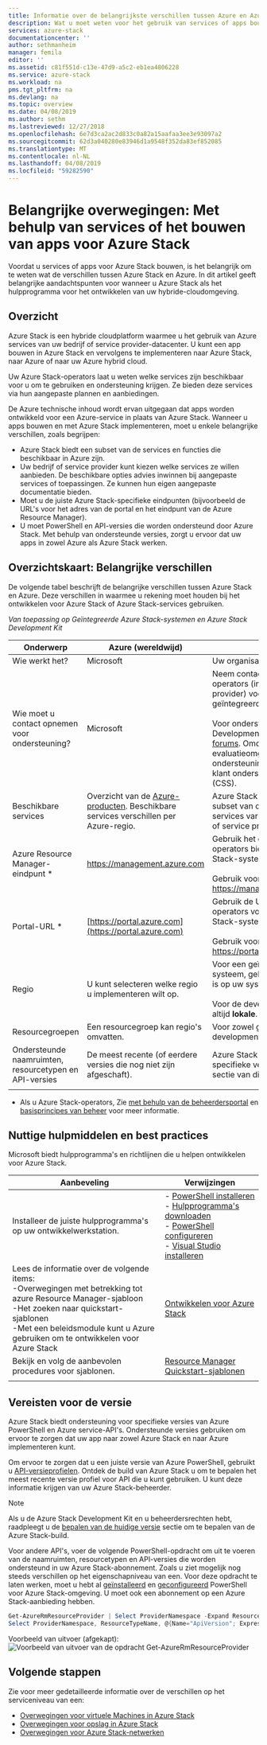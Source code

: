 ```yaml
---
title: Informatie over de belangrijkste verschillen tussen Azure en Azure Stack bij gebruik van services en het bouwen van apps | Microsoft Docs
description: Wat u moet weten voor het gebruik van services of apps bouwen voor Azure Stack.
services: azure-stack
documentationcenter: ''
author: sethmanheim
manager: femila
editor: ''
ms.assetid: c81f551d-c13e-47d9-a5c2-eb1ea4806228
ms.service: azure-stack
ms.workload: na
pms.tgt_pltfrm: na
ms.devlang: na
ms.topic: overview
ms.date: 04/08/2019
ms.author: sethm
ms.lastreviewed: 12/27/2018
ms.openlocfilehash: 6e7d3ca2ac2d833c0a82a15aafaa3ee3e93097a2
ms.sourcegitcommit: 62d3a040280e83946d1a9548f352da83ef852085
ms.translationtype: MT
ms.contentlocale: nl-NL
ms.lasthandoff: 04/08/2019
ms.locfileid: "59282590"
---
```

# <a name="key-considerations-using-services-or-building-apps-for-azure-stack"></a>Belangrijke overwegingen: Met behulp van services of het bouwen van apps voor Azure Stack

Voordat u services of apps voor Azure Stack bouwen, is het belangrijk om te weten wat de verschillen tussen Azure Stack en Azure. In dit artikel geeft belangrijke aandachtspunten voor wanneer u Azure Stack als het hulpprogramma voor het ontwikkelen van uw hybride-cloudomgeving.

## <a name="overview"></a>Overzicht

Azure Stack is een hybride cloudplatform waarmee u het gebruik van Azure services van uw bedrijf of service provider-datacenter. U kunt een app bouwen in Azure Stack en vervolgens te implementeren naar Azure Stack, naar Azure of naar uw Azure hybrid cloud.

Uw Azure Stack-operators laat u weten welke services zijn beschikbaar voor u om te gebruiken en ondersteuning krijgen. Ze bieden deze services via hun aangepaste plannen en aanbiedingen.

De Azure technische inhoud wordt ervan uitgegaan dat apps worden ontwikkeld voor een Azure-service in plaats van Azure Stack. Wanneer u apps bouwen en met Azure Stack implementeren, moet u enkele belangrijke verschillen, zoals begrijpen:

* Azure Stack biedt een subset van de services en functies die beschikbaar in Azure zijn.
* Uw bedrijf of service provider kunt kiezen welke services ze willen aanbieden. De beschikbare opties advies inwinnen bij aangepaste services of toepassingen. Ze kunnen hun eigen aangepaste documentatie bieden.
* Moet u de juiste Azure Stack-specifieke eindpunten (bijvoorbeeld de URL's voor het adres van de portal en het eindpunt van de Azure Resource Manager).
* U moet PowerShell en API-versies die worden ondersteund door Azure Stack. Met behulp van ondersteunde versies, zorgt u ervoor dat uw apps in zowel Azure als Azure Stack werken.

## <a name="cheat-sheet-high-level-differences"></a>Overzichtskaart: Belangrijke verschillen

De volgende tabel beschrijft de belangrijke verschillen tussen Azure Stack en Azure. Deze verschillen in waarmee u rekening moet houden bij het ontwikkelen voor Azure Stack of Azure Stack-services gebruiken.

*Van toepassing op Geïntegreerde Azure Stack-systemen en Azure Stack Development Kit*

| Onderwerp | Azure (wereldwijd) | Azure Stack |
| -------- | ------------- | ----------|
| Wie werkt het? | Microsoft | Uw organisatie of de service-provider.|
| Wie moet u contact opnemen voor ondersteuning? | Microsoft | Neem contact op met uw Azure Stack-operators (in uw organisatie of service provider) voor ondersteuning voor een geïntegreerd systeem.<br><br>Voor ondersteuning voor Azure Stack Development Kit, gaat u naar de [Microsoft forums](https://social.msdn.microsoft.com/Forums/home?forum=azurestack). Omdat de development kit een evaluatieomgeving is, is er geen officiële ondersteuning aangeboden via Microsoft de klant ondersteuning klantenondersteuning (CSS).
| Beschikbare services | Overzicht van de [Azure-producten](https://azure.microsoft.com/services/?b=17.04b). Beschikbare services verschillen per Azure-regio. | Azure Stack biedt ondersteuning voor een subset van de Azure-services. Werkelijke services variëren op basis van uw organisatie of service provider kiest te bieden.
| Azure Resource Manager-eindpunt * | https://management.azure.com | Gebruik het eindpunt dat uw Azure Stack-operators biedt voor een geïntegreerde Azure Stack-systeem.<br><br>Gebruik voor de development kit: https://management.local.azurestack.external.
| Portal-URL * | [https://portal.azure.com](https://portal.azure.com) | Gebruik de URL die uw Azure Stack-operators voor een geïntegreerde Azure Stack-systeem.<br><br>Gebruik voor de development kit: https://portal.local.azurestack.external.
| Regio | U kunt selecteren welke regio u implementeren wilt op. | Voor een geïntegreerde Azure Stack-systeem, gebruikt u de regio die beschikbaar is op uw systeem.<br><br>Voor de development kit, worden de regio altijd **lokale**.
| Resourcegroepen | Een resourcegroep kan regio's omvatten. | Voor zowel geïntegreerde systemen en de development kit is er slechts één regio.
|Ondersteunde naamruimten, resourcetypen en API-versies | De meest recente (of eerdere versies die nog niet zijn afgeschaft). | Azure Stack biedt ondersteuning voor specifieke versies. Zie de [versievereisten](#version-requirements) sectie van dit artikel.
| | |

* Als u Azure Stack-operators, Zie [met behulp van de beheerdersportal](../azure-stack-manage-portals.md) en [basisprincipes van beheer](../azure-stack-manage-basics.md) voor meer informatie.

## <a name="helpful-tools-and-best-practices"></a>Nuttige hulpmiddelen en best practices

Microsoft biedt hulpprogramma's en richtlijnen die u helpen ontwikkelen voor Azure Stack.

| Aanbeveling | Verwijzingen |
| -------- | ------------- |
| Installeer de juiste hulpprogramma's op uw ontwikkelwerkstation. | - [PowerShell installeren](azure-stack-powershell-install.md)<br>- [Hulpprogramma's downloaden](azure-stack-powershell-download.md)<br>- [PowerShell configureren](azure-stack-powershell-configure-user.md)<br>- [Visual Studio installeren](azure-stack-install-visual-studio.md) 
| Lees de informatie over de volgende items:<br>-Overwegingen met betrekking tot azure Resource Manager-sjabloon<br>-Het zoeken naar quickstart-sjablonen<br>-Met een beleidsmodule kunt u Azure gebruiken om te ontwikkelen voor Azure Stack | [Ontwikkelen voor Azure Stack](azure-stack-developer.md) | 
| Bekijk en volg de aanbevolen procedures voor sjablonen. | [Resource Manager Quickstart-sjablonen](https://github.com/Azure/azure-quickstart-templates/blob/master/1-CONTRIBUTION-GUIDE/best-practices.md#best-practices)
| | |

## <a name="version-requirements"></a>Vereisten voor de versie

Azure Stack biedt ondersteuning voor specifieke versies van Azure PowerShell en Azure service-API's. Ondersteunde versies gebruiken om ervoor te zorgen dat uw app naar zowel Azure Stack en naar Azure implementeren kunt.

Om ervoor te zorgen dat u een juiste versie van Azure PowerShell, gebruikt u [API-versieprofielen](azure-stack-version-profiles.md). Ontdek de build van Azure Stack u om te bepalen het meest recente versie profiel voor API die u kunt gebruiken. U kunt deze informatie krijgen van uw Azure Stack-beheerder.

> [!NOTE]
> Als u de Azure Stack Development Kit en u beheerdersrechten hebt, raadpleegt u de [bepalen van de huidige versie](../azure-stack-updates.md#determine-the-current-version) sectie om te bepalen van de Azure Stack-build.

Voor andere API's, voer de volgende PowerShell-opdracht om uit te voeren van de naamruimten, resourcetypen en API-versies die worden ondersteund in uw Azure Stack-abonnement. Zoals u ziet mogelijk nog steeds verschillen op het eigenschapniveau van een. Voor deze opdracht te laten werken, moet u hebt al [geïnstalleerd](azure-stack-powershell-install.md) en [geconfigureerd](azure-stack-powershell-configure-user.md) PowerShell voor Azure Stack-omgeving. U moet ook een abonnement op een Azure Stack-aanbieding hebben.

```powershell
Get-AzureRmResourceProvider | Select ProviderNamespace -Expand ResourceTypes | Select * -Expand ApiVersions | `
Select ProviderNamespace, ResourceTypeName, @{Name="ApiVersion"; Expression={$_}} 
```

Voorbeeld van uitvoer (afgekapt): ![Voorbeeld van uitvoer van de opdracht Get-AzureRmResourceProvider](media/azure-stack-considerations/image1.png)

## <a name="next-steps"></a>Volgende stappen

Zie voor meer gedetailleerde informatie over de verschillen op het serviceniveau van een:

* [Overwegingen voor virtuele Machines in Azure Stack](azure-stack-vm-considerations.md)
* [Overwegingen voor opslag in Azure Stack](azure-stack-acs-differences.md)
* [Overwegingen voor Azure Stack-netwerken](azure-stack-network-differences.md)
